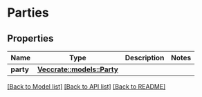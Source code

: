 # Parties

## Properties

Name | Type | Description | Notes
------------ | ------------- | ------------- | -------------
**party** | [**Vec<crate::models::Party>**](Party.md) |  | 

[[Back to Model list]](../README.md#documentation-for-models) [[Back to API list]](../README.md#documentation-for-api-endpoints) [[Back to README]](../README.md)


